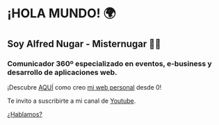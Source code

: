 # ¡HOLA MUNDO! 🌍
## Soy **Alfred Nugar - Misternugar 🧑‍💻**
### Comunicador 360º especializado en eventos, e-business y desarrollo de aplicaciones web.

¡Descubre [AQUÍ](https://github.com/alfrednugar/misternugar.github.io.git) como creo [mi web personal](https://misternugar.github.io/) desde 0!

Te invito a suscribirte a mi canal de [Youtube](https://www.youtube.com/channel/UCgu1eRpfufPj7bu15sZDOKQ).

[¿Hablamos?](https://t.me/misternugar)

